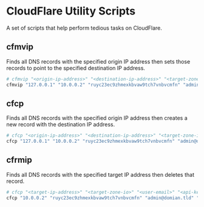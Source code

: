 # CloudFlare Utility Scripts

A set of scripts that help perform tedious tasks on CloudFlare.

## cfmvip

Finds all DNS records with the specified origin IP address then sets those records to point to the specified destination IP address.

```bash
# cfmvip "<origin-ip-address>" "<destination-ip-address>" "<target-zone-io>" "<user-email>" "<api-key>"
cfmvip "127.0.0.1" "10.0.0.2" "ruyc23ec9zhmexkbvaw9tch7vnbvcmfn" "admin@domian.tld" "prm6rf7ajg459wupzrvj4yrqe2tpvgd8j5pew"
```

## cfcp

Finds all DNS records with the specified origin IP address then creates a new record with the destination IP address.

```bash
# cfcp "<origin-ip-address>" "<destination-ip-address>" "<target-zone-io>" "<user-email>" "<api-key>"
cfcp "127.0.0.1" "10.0.0.2" "ruyc23ec9zhmexkbvaw9tch7vnbvcmfn" "admin@domian.tld" "prm6rf7ajg459wupzrvj4yrqe2tpvgd8j5pew"
```

## cfrmip

Finds all DNS records with the specified target IP address then deletes that record.

```bash
# cfcp "<target-ip-address>" "<target-zone-io>" "<user-email>" "<api-key>"
cfcp "10.0.0.2" "ruyc23ec9zhmexkbvaw9tch7vnbvcmfn" "admin@domian.tld" "prm6rf7ajg459wupzrvj4yrqe2tpvgd8j5pew"
```
